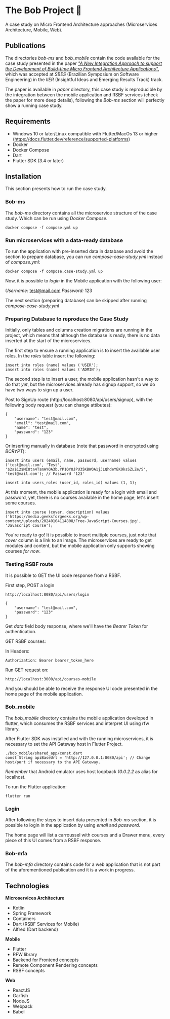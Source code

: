
# The Bob Project 🐢

A case study on Micro Frontend Architecture approaches (Microservices Architecture, Mobile, Web).

## Publications

The directories *bob-ms* and *bob_mobile* contain the code available for the case study presented in the paper *["A New Integration Approach to support the Development of Build-time Micro Frontend Architecture Applications"](https://github.com/fernandormoraes/the-bob-project/blob/main/paper/Moraes.Affonso_A%20New%20Integration%20Approach%20to%20support%20the%20Development%20of%20Build-time%20Micro%20Frontend%20Architecture%20Applications.pdf)*, which was accepted at *SBES* (Brazilian Symposium on Software Engineering) in the *IIER* (Insightful Ideas and Emerging Results Track) track.

The paper is available in *paper* directory, this case study is reproducible by the integration between the mobile application and RSBF services (check the paper for more deep details), following the *Bob-ms* section will perfectly show a running case study.

## Requirements

- Windows 10 or later/Linux compatible with Flutter/MacOs 13 or higher (https://docs.flutter.dev/reference/supported-platforms)
- Docker
- Docker Compose
- Dart
- Flutter SDK (3.4 or later)

## Installation

This section presents how to run the case study.

### Bob-ms

The *bob-ms* directory contains all the microservice structure of the case study. Which can be run using *Docker Compose*.

    docker compose -f compose.yml up

### Run microservices with a data-ready database

To run the application with pre-inserted data in database and avoid the section to prepare database, you can run *compose-case-study.yml* instead of *compose.yml*:

    docker compose -f compose.case-study.yml up

Now, it is possible to *login* in the Mobile application with the following user:

*Username:* test@mail.com
*Password:* 123

The next section (preparing database) can be skipped after running *compose-case-study.yml*

### Preparing Database to reproduce the Case Study

Initially, only tables and columns creation migrations are running in the project, which means that although the database is ready, there is no data inserted at the start of the microservices.

The first step to ensure a running application is to insert the available user roles. In the *roles* table insert the following:

    insert into roles (name) values ('USER');
    insert into roles (name) values ('ADMIN');

The second step is to insert a user, the mobile application hasn't a way to do that *yet*, but the microservices already has signup support, so we do have two ways to sign up a user.

Post to SignUp route (http://localhost:8080/api/users/signup), with the following body request (you can change attibutes):

    {
    	"username": "test@mail.com",
    	"email": "test@mail.com",
    	"name": "test",
    	"password": "123"
    }

Or inserting manually in database (note that password in encrypted using *BCRYPT*):

    insert into users (email, name, password, username) values ('test@mail.com', 'Test', '$2a$12$MIOta4TsmAYOA3b.YP1QYOJPU35KBWOA1jJLQhdeYEK0ksSZLZe/S', 'test@mail.com'); // Password '123'

    insert into users_roles (user_id, roles_id) values (1, 1);

At this moment, the mobile application is ready for a login with email and password, yet, there is no courses available in the home page, let's insert some courses.

    insert into course (cover, description) values ('https://media.geeksforgeeks.org/wp-content/uploads/20240104114808/Free-JavaScript-Courses.jpg', 'Javascript Course');

You're ready to go! It is possible to insert multiple courses, just note that *cover* column is a link to an image. The microservices are ready to get modules and content, but the mobile application only supports showing courses *for now*.

### Testing RSBF route

It is possible to GET the UI code response from a RSBF.

First step, POST a login

    http://localhost:8080/api/users/login

    {
	    "username": "test@mail.com",
	    "password": "123"
    }

Get *data* field body response, where we'll have the *Bearer Token* for authentication.

GET RSBF courses:

In Headers:
    
    Authorization: Bearer bearer_token_here

Run GET request on:

    http://localhost:3000/api/courses-mobile

And you should be able to receive the response UI code presented in the home page of the mobile application.

### Bob_mobile

The *bob_mobile* directory contains the mobile application developed in flutter, which consumes the RSBF services and interpret UI using rfw library.

After Flutter SDK was installed and with the running microservices, it is necessary to set the API Gateway host in Flutter Project.

    ./bob_mobile/shared_app/const.dart
    const String apiBaseUrl = 'http://127.0.0.1:8080/api'; // Change host/port if necessary to the API Gateway.

*Remember* that Android emulator uses host loopback *10.0.2.2* as alias for localhost.

To run the Flutter application:

    flutter run

### Login

After following the steps to insert data presented in *Bob-ms* section, it is possible to login in the application by using *email* and *password*.

The home page will list a carroussel with courses and a Drawer menu, every piece of this UI comes from a RSBF response.

### Bob-mfa

The *bob-mfa* directory contains code for a web application that is not part of the aforementioned publication and it is a work in progress.

## Technologies
**Microservices Architecture**
- Kotlin
- Spring Framework
- Containers
- Dart (RSBF Services for Mobile)
- Alfred (Dart backend)

**Mobile**
- Flutter
- RFW library
- Backend for Frontend concepts
- Remote Component Rendering concepts
- RSBF concepts

**Web**
- ReactJS
- Garfish
- NodeJS
- Webpack
- Babel
